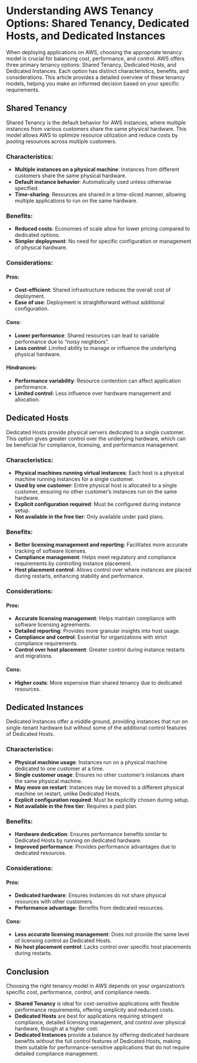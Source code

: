 # Understanding AWS Tenancy Options: Shared Tenancy, Dedicated Hosts, and Dedicated Instances

When deploying applications on AWS, choosing the appropriate tenancy model is crucial for balancing cost, performance, and control. AWS offers three primary tenancy options: Shared Tenancy, Dedicated Hosts, and Dedicated Instances. Each option has distinct characteristics, benefits, and considerations. This article provides a detailed overview of these tenancy models, helping you make an informed decision based on your specific requirements.

## Shared Tenancy

Shared Tenancy is the default behavior for AWS instances, where multiple instances from various customers share the same physical hardware. This model allows AWS to optimize resource utilization and reduce costs by pooling resources across multiple customers.

### Characteristics:

- **Multiple instances on a physical machine**: Instances from different customers share the same physical hardware.
- **Default instance behavior**: Automatically used unless otherwise specified.
- **Time-sharing**: Resources are shared in a time-sliced manner, allowing multiple applications to run on the same hardware.

### Benefits:

- **Reduced costs**: Economies of scale allow for lower pricing compared to dedicated options.
- **Simpler deployment**: No need for specific configuration or management of physical hardware.

### Considerations:

#### Pros:
- **Cost-efficient**: Shared infrastructure reduces the overall cost of deployment.
- **Ease of use**: Deployment is straightforward without additional configuration.

#### Cons:
- **Lower performance**: Shared resources can lead to variable performance due to “noisy neighbors”.
- **Less control**: Limited ability to manage or influence the underlying physical hardware.

#### Hindrances:
- **Performance variability**: Resource contention can affect application performance.
- **Limited control**: Less influence over hardware management and allocation.

## Dedicated Hosts

Dedicated Hosts provide physical servers dedicated to a single customer. This option gives greater control over the underlying hardware, which can be beneficial for compliance, licensing, and performance management.

### Characteristics:

- **Physical machines running virtual instances**: Each host is a physical machine running instances for a single customer.
- **Used by one customer**: Entire physical host is allocated to a single customer, ensuring no other customer’s instances run on the same hardware.
- **Explicit configuration required**: Must be configured during instance setup.
- **Not available in the free tier**: Only available under paid plans.

### Benefits:

- **Better licensing management and reporting**: Facilitates more accurate tracking of software licenses.
- **Compliance management**: Helps meet regulatory and compliance requirements by controlling instance placement.
- **Host placement control**: Allows control over where instances are placed during restarts, enhancing stability and performance.

### Considerations:

#### Pros:
- **Accurate licensing management**: Helps maintain compliance with software licensing agreements.
- **Detailed reporting**: Provides more granular insights into host usage.
- **Compliance and control**: Essential for organizations with strict compliance requirements.
- **Control over host placement**: Greater control during instance restarts and migrations.

#### Cons:
- **Higher costs**: More expensive than shared tenancy due to dedicated resources.

## Dedicated Instances

Dedicated Instances offer a middle ground, providing instances that run on single-tenant hardware but without some of the additional control features of Dedicated Hosts.

### Characteristics:

- **Physical machine usage**: Instances run on a physical machine dedicated to one customer at a time.
- **Single customer usage**: Ensures no other customer’s instances share the same physical machine.
- **May move on restart**: Instances may be moved to a different physical machine on restart, unlike Dedicated Hosts.
- **Explicit configuration required**: Must be explicitly chosen during setup.
- **Not available in the free tier**: Requires a paid plan.

### Benefits:

- **Hardware dedication**: Ensures performance benefits similar to Dedicated Hosts by running on dedicated hardware.
- **Improved performance**: Provides performance advantages due to dedicated resources.

### Considerations:

#### Pros:
- **Dedicated hardware**: Ensures instances do not share physical resources with other customers.
- **Performance advantage**: Benefits from dedicated resources.

#### Cons:
- **Less accurate licensing management**: Does not provide the same level of licensing control as Dedicated Hosts.
- **No host placement control**: Lacks control over specific host placements during restarts.

## Conclusion

Choosing the right tenancy model in AWS depends on your organization’s specific cost, performance, control, and compliance needs.

- **Shared Tenancy** is ideal for cost-sensitive applications with flexible performance requirements, offering simplicity and reduced costs.
- **Dedicated Hosts** are best for applications requiring stringent compliance, detailed licensing management, and control over physical hardware, though at a higher cost.
- **Dedicated Instances** provide a balance by offering dedicated hardware benefits without the full control features of Dedicated Hosts, making them suitable for performance-sensitive applications that do not require detailed compliance management.